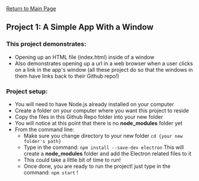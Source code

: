 [Return to Main Page](https://github.com/OrvilleChomer/electronjs-experiments)

## Project 1: A Simple App With a Window

### This project demonstrates:
- Opening up an HTML file (index.html) inside of a window
- Also demonstrates opening up a url in a web browser when a user clicks on a link in the app's window (all these project do so that the windows in them have links back to their Github repo!)

### Project setup:
- You will need to have Node.js already installed on your computer
- Create a folder on your computer where you want this project to reside
- Copy the files in this Github Repo folder into your new folder
- You will notice at this point that  there is no **node_modules** folder yet
- From the command line:
  - Make sure you change directory to your new folder  `cd {your new folder's path}`
  - Type in the command: `npm install --save-dev electron` This will create a **node_modules** folder and add the Electron related files to it
  - This could take a little bit of time to run!
  - Once done, you are ready to run the project!  just type in the command: `npm start` !

